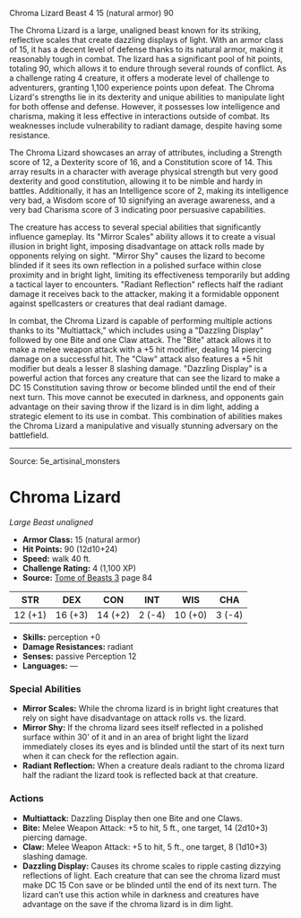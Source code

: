 <MonsterName/>Chroma Lizard</MonsterName>
<CreatureType/>Beast</CreatureType>
<CR/>4</CR>
<AC/>15 (natural armor)</AC>
<HP/>90</HP>
<summary>The Chroma Lizard is a large, unaligned beast known for its striking, reflective scales that create dazzling displays of light. With an armor class of 15, it has a decent level of defense thanks to its natural armor, making it reasonably tough in combat. The lizard has a significant pool of hit points, totaling 90, which allows it to endure through several rounds of conflict. As a challenge rating 4 creature, it offers a moderate level of challenge to adventurers, granting 1,100 experience points upon defeat. The Chroma Lizard's strengths lie in its dexterity and unique abilities to manipulate light for both offense and defense. However, it possesses low intelligence and charisma, making it less effective in interactions outside of combat. Its weaknesses include vulnerability to radiant damage, despite having some resistance.</summary>

<detail>

The Chroma Lizard showcases an array of attributes, including a Strength score of 12, a Dexterity score of 16, and a Constitution score of 14. This array results in a character with average physical strength but very good dexterity and good constitution, allowing it to be nimble and hardy in battles. Additionally, it has an Intelligence score of 2, making its intelligence very bad, a Wisdom score of 10 signifying an average awareness, and a very bad Charisma score of 3 indicating poor persuasive capabilities.

The creature has access to several special abilities that significantly influence gameplay. Its "Mirror Scales" ability allows it to create a visual illusion in bright light, imposing disadvantage on attack rolls made by opponents relying on sight. "Mirror Shy" causes the lizard to become blinded if it sees its own reflection in a polished surface within close proximity and in bright light, limiting its effectiveness temporarily but adding a tactical layer to encounters. "Radiant Reflection" reflects half the radiant damage it receives back to the attacker, making it a formidable opponent against spellcasters or creatures that deal radiant damage.

In combat, the Chroma Lizard is capable of performing multiple actions thanks to its "Multiattack," which includes using a "Dazzling Display" followed by one Bite and one Claw attack. The "Bite" attack allows it to make a melee weapon attack with a +5 hit modifier, dealing 14 piercing damage on a successful hit. The "Claw" attack also features a +5 hit modifier but deals a lesser 8 slashing damage. "Dazzling Display" is a powerful action that forces any creature that can see the lizard to make a DC 15 Constitution saving throw or become blinded until the end of their next turn. This move cannot be executed in darkness, and opponents gain advantage on their saving throw if the lizard is in dim light, adding a strategic element to its use in combat. This combination of abilities makes the Chroma Lizard a manipulative and visually stunning adversary on the battlefield.</detail>



---

Source: 5e_artisinal_monsters

# Chroma Lizard

*Large* *Beast* *unaligned*

- **Armor Class:** 15 (natural armor)
- **Hit Points:** 90 (12d10+24)
- **Speed:** walk 40 ft.
- **Challenge Rating:** 4 (1,100 XP)
- **Source:** [Tome of Beasts 3](https://koboldpress.com/kpstore/product/tome-of-beasts-3-for-5th-edition/) page 84

| STR | DEX | CON | INT | WIS | CHA |
| --- | --- | --- | --- | --- | --- |
| 12 (+1) | 16 (+3) | 14 (+2) | 2 (-4) | 10 (+0) | 3 (-4) |

- **Skills:** perception +0
- **Damage Resistances:** radiant
- **Senses:** passive Perception 12
- **Languages:** —

### Special Abilities

- **Mirror Scales:** While the chroma lizard is in bright light creatures that rely on sight have disadvantage on attack rolls vs. the lizard.
- **Mirror Shy:** If the chroma lizard sees itself reflected in a polished surface within 30' of it and in an area of bright light the lizard immediately closes its eyes and is blinded until the start of its next turn when it can check for the reflection again.
- **Radiant Reflection:** When a creature deals radiant to the chroma lizard half the radiant the lizard took is reflected back at that creature.

### Actions

- **Multiattack:** Dazzling Display then one Bite and one Claws.
- **Bite:** Melee Weapon Attack: +5 to hit, 5 ft., one target, 14 (2d10+3) piercing damage.
- **Claw:** Melee Weapon Attack: +5 to hit, 5 ft., one target, 8 (1d10+3) slashing damage.
- **Dazzling Display:** Causes its chrome scales to ripple casting dizzying reflections of light. Each creature that can see the chroma lizard must make DC 15 Con save or be blinded until the end of its next turn. The lizard can’t use this action while in darkness and creatures have advantage on the save if the chroma lizard is in dim light.




